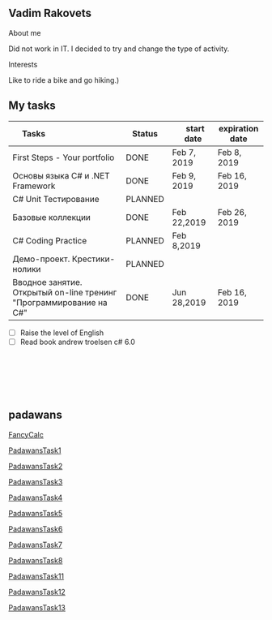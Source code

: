 ## Vadim Rakovets


About me

Did not work in IT. I decided to try and change the type of activity.

Interests

Like to ride a bike and go hiking.)


## My tasks 

Tasks &nbsp; &nbsp; &nbsp;  &nbsp; &nbsp; &nbsp; &nbsp; &nbsp; &nbsp;&nbsp; &nbsp; &nbsp; &nbsp; &nbsp; &nbsp; | Status |&nbsp; &nbsp; &nbsp; start &nbsp; &nbsp; &nbsp; date &nbsp; | expiration date
-------|-------------------|----|----  
First Steps - Your portfolio | DONE | Feb 7, 2019 | Feb 8, 2019 
Основы языка C# и .NET Framework | DONE | Feb 9, 2019 | Feb 16, 2019 
C# Unit Тестирование | PLANNED |  | 
Базовые коллекции  | DONE | Feb 22,2019  | Feb 26, 2019 
C# Coding Practice | PLANNED | Feb 8,2019   | 
Демо-проект. Крестики-нолики | PLANNED |  | 
Вводное занятие. Открытый on-line тренинг "Программирование на C#" | DONE | Jun 28,2019 | Feb 16, 2019 

- [ ] Raise the level of English
- [ ] Read book andrew troelsen c# 6.0

&nbsp; 

&nbsp; 

&nbsp; 
 

## padawans

[FancyCalc ](https://github.com/Vadimvr/FancyCalc)

[PadawansTask1 ](https://github.com/Vadimvr/PadawansTask1)

[PadawansTask2 ](https://github.com/Vadimvr/PadawansTask2)

[PadawansTask3 ](https://github.com/Vadimvr/PadawansTask3)

[PadawansTask4 ](https://github.com/Vadimvr/PadawansTask4)

[PadawansTask5 ](https://github.com/Vadimvr/PadawansTask5)

[PadawansTask6 ](https://github.com/Vadimvr/PadawansTask6)

[PadawansTask7 ](https://github.com/Vadimvr/PadawansTask7)

[PadawansTask8 ](https://github.com/Vadimvr/PadawansTask8)

[PadawansTask11](https://github.com/Vadimvr/PadawansTask11)

[PadawansTask12](https://github.com/Vadimvr/PadawansTask12)

[PadawansTask13](https://github.com/Vadimvr/PadawansTask13)
